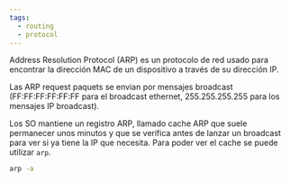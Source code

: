 ```yaml
---
tags:
  - routing
  - protocol
---
```


Address Resolution Protocol (ARP) es un protocolo de red usado para encontrar la dirección MAC de un dispositivo a través de su dirección IP. 

Las ARP request paquets se envian por mensajes broadcast (FF:FF:FF:FF:FF:FF para el broadcast ethernet, 255.255.255.255 para los mensajes IP broadcast).

Los SO mantiene un registro ARP, llamado cache ARP que suele permanecer unos minutos y que se verifica antes de lanzar un broadcast para ver si ya tiene la IP que necesita. Para poder ver el cache se puede utilizar `arp`. 
``` bash
arp -a
```